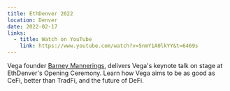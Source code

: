```yaml
---
title: EthDenver 2022
location: Denver
date: 2022-02-17
links:
  - title: Watch on YouTube
    link: https://www.youtube.com/watch?v=5nmY1A0lkYY&t=6469s
---
```


Vega founder <a href="https://twitter.com/barnabee" target="_blank">Barney Mannerings</a>, delivers Vega's keynote talk on stage at EthDenver's Opening Ceremony. Learn how Vega aims to be as good as CeFi, better than TradFi, and the future of DeFi.

